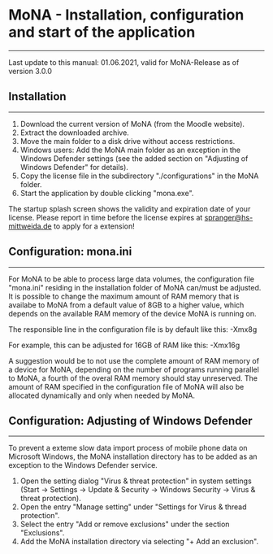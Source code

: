 # MoNA - Installation, configuration and start of the application
---------------------------------------------------------------
Last update to this manual: 01.06.2021, valid for MoNA-Release as of version 3.0.0

## Installation
------------
1. Download the current version of MoNA (from the Moodle website).
2. Extract the downloaded archive.
3. Move the main folder to a disk drive without access restrictions.
4. Windows users:  Add the MoNA main folder as an exception in the Windows Defender settings (see the added section on "Adjusting of Windows Defender" for details).
5. Copy the license file in the subdirectory "./configurations" in the MoNA folder.
6. Start the application by double clicking "mona.exe".

The startup splash screen shows the validity and expiration date of your license.
Please report in time before the license expires at spranger@hs-mittweida.de to apply for a extension!

## Configuration: mona.ini
-----------------------
For MoNA to be able to process large data volumes, the configuration file "mona.ini" residing in the installation folder of MoNA can/must be adjusted.
It is possible to change the maximum amount of RAM memory that is availabe to MoNA from a default value of 8GB to a higher value, which depends on the available RAM memory of the device MoNA is running on.

The responsible line in the configuration file is by default like this:
-Xmx8g

For example, this can be adjusted for 16GB of RAM like this:
-Xmx16g

A suggestion would be to not use the complete amount of RAM memory of a device for MoNA, depending on the number of programs running parallel to MoNA, a fourth of the overal RAM memory should stay unreserved.
The amount of RAM specified in the configuration file of MoNA will also be allocated dynamically and only when needed by MoNA.

## Configuration: Adjusting of Windows Defender
--------------------------------------------
To prevent a exteme slow data import process of mobile phone data on Microsoft Windows, the MoNA installation directory has to be added as an exception to the Windows Defender service.

1. Open the setting dialog "Virus & threat protection" in system settings (Start -> Settings -> Update & Security -> Windows Security -> Virus & threat protection).
2. Open the entry "Manage setting" under "Settings for Virus & thread protection".
3. Select the entry "Add or remove exclusions" under the section "Exclusions".
4. Add the MoNA installation directory via selecting "+ Add an exclusion".

